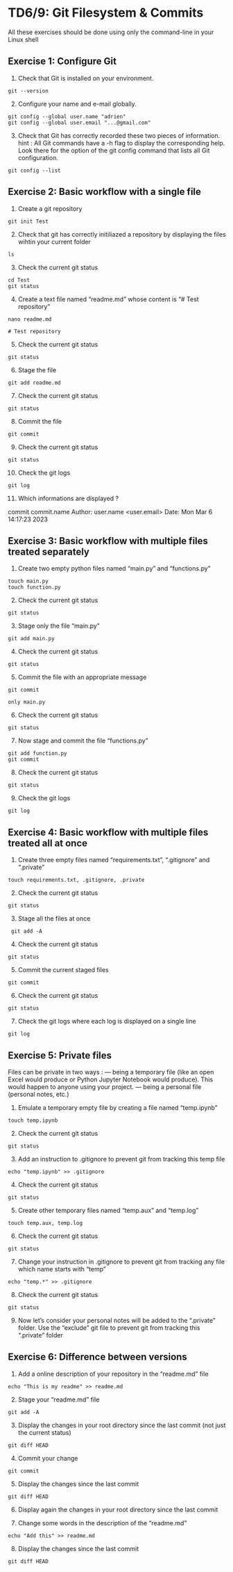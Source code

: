 # TD6/9: Git Filesystem & Commits
All these exercises should be done using only the command-line in your Linux shell

## Exercise 1: Configure Git
1. Check that Git is installed on your environment.
```
git --version
```
2. Configure your name and e-mail globally.
```
git config --global user.name "adrien"
git config --global user.email "...@gmail.com"
```
3. Check that Git has correctly recorded these two pieces of information.
hint : All Git commands have a -h flag to display the corresponding help.
Look there for the option of the git config command that lists all Git
configuration.
```
git config --list
```
## Exercise 2: Basic workflow with a single file

1. Create a git repository
```
git init Test
```
2. Check that git has correctly initiliazed a repository by displaying the files wihtin your current folder
```
ls 
```

3. Check the current git status
```
cd Test
git status
```
4. Create a text file named “readme.md” whose content is “# Test repository”
```
nano readme.md

# Test repository
```
5. Check the current git status
```
git status 
```

6. Stage the file
```
git add readme.md
```
7. Check the current git status
```
git status 
```

8. Commit the file
```
git commit
```
9. Check the current git status
```
git status 
```
10. Check the git logs
```
git log
```
11. Which informations are displayed ?
  
commit commit.name 
Author: user.name <user.email>
Date:   Mon Mar 6 14:17:23 2023

## Exercise 3: Basic workflow with multiple files treated separately  

1. Create two empty python files named “main.py” and “functions.py”
```
touch main.py
touch function.py
```
2. Check the current git status
```
git status 
```
3. Stage only the file “main.py”
```
git add main.py
```
4. Check the current git status
```
git status 
```
5. Commit the file with an appropriate message
```
git commit 

only main.py
```
6. Check the current git status
```
git status 
```
7. Now stage and commit the file “functions.py”
```
git add function.py
git commit
```
8. Check the current git status
```
git status 
```
9. Check the git logs
```
git log 
```

## Exercise 4: Basic workflow with multiple files treated all at once

1. Create three empty files named “requirements.txt”, “.gitignore” and “.private”
```
touch requirements.txt, .gitignore, .private
```
2. Check the current git status
```
git status
```
3. Stage all the files at once
 ```
  git add -A
  ```
4. Check the current git status
```
git status
```
5. Commit the current staged files
```
git commit 
```
6. Check the current git status
```
git status
```
7. Check the git logs where each log is displayed on a single line
```
git log 
```

## Exercise 5: Private files
Files can be private in two ways :
— being a temporary file (like an open Excel would produce or Python
Jupyter Notebook would produce). This would happen to anyone using
your project.
— being a personal file (personal notes, etc.)

1. Emulate a temporary empty file by creating a file named “temp.ipynb”
```
touch temp.ipynb
```
2. Check the current git status
```
git status
```
3. Add an instruction to .gitignore to prevent git from tracking this temp file
```
echo "temp.ipynb" >> .gitignore
```
4. Check the current git status 
```
git status
```
5. Create other temporary files named “temp.aux” and “temp.log”
```
touch temp.aux, temp.log
```
6. Check the current git status
```
git status
```
7. Change your instruction in .gitignore to prevent git from tracking any file which name starts with “temp”
```
echo "temp.*" >> .gitignore
```
8. Check the current git status
```
git status
```
9. Now let’s consider your personal notes will be added to the “.private” folder. Use the “exclude” git file to prevent git from tracking this “.private” folder

## Exercise 6: Difference between versions
1. Add a online description of your repository in the “readme.md” file
```
echo "This is my readme" >> readme.md
```
2. Stage your “readme.md” file
```
git add -A
```
3. Display the changes in your root directory since the last commit (not just the current status)
```
git diff HEAD
```
4. Commit your change
```
git commit
```
5. Display the changes since the last commit
```
git diff HEAD
```
6. Display again the changes in your root directory since the last commit

7. Change some words in the description of the “readme.md”
```
echo "Add this" >> readme.md
```
8. Display the changes since the last commit 
```
git diff HEAD
```
